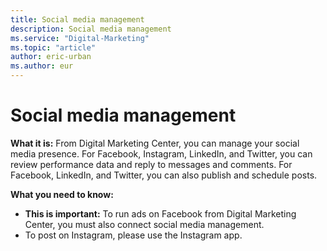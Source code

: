 ```yaml
---
title: Social media management
description: Social media management
ms.service: "Digital-Marketing"
ms.topic: "article"
author: eric-urban
ms.author: eur
---
```


# Social media management

**What it is:** From Digital Marketing Center, you can manage your social media presence. For Facebook, Instagram, LinkedIn, and Twitter, you can review performance data and reply to messages and comments. For Facebook, LinkedIn, and Twitter, you can also publish and schedule posts.

**What you need to know:**
- **This is important:** To run ads on Facebook from Digital Marketing Center, you must also connect social media management.
- To post on Instagram, please use the Instagram app.


